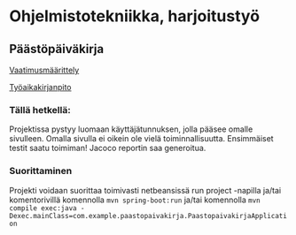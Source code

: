 # Ohjelmistotekniikka, harjoitustyö

## Päästöpäiväkirja

[Vaatimusmäärittely](https://github.com/Juboskar/ot-harjoitustyo/blob/master/Dokumentaatio/vaatimusmaarittely.md)

[Työaikakirjanpito](https://github.com/Juboskar/ot-harjoitustyo/blob/master/Dokumentaatio/tyoaikakirjanpito.md)

### Tällä hetkellä:

Projektissa pystyy luomaan käyttäjätunnuksen, jolla pääsee omalle sivulleen. Omalla sivulla ei oikein ole vielä toiminnallisuutta. Ensimmäiset testit saatu toimiman! Jacoco reportin saa generoitua.

### Suorittaminen

Projekti voidaan suorittaa toimivasti netbeansissä run project -napilla ja/tai komentorivillä komennolla ```mvn spring-boot:run``` ja/tai komennolla ```mvn compile exec:java -Dexec.mainClass=com.example.paastopaivakirja.PaastopaivakirjaApplication```
